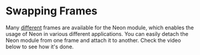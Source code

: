 # Swapping Frames

Many [different](TODO) frames are available for the Neon module, which enables the usage of Neon in various different applications. You can easily detach the Neon module from one frame and attach it to another. Check the video below to see how it's done.

<!-- <video width="100%" controls>
  <source src="./yellow.mp4" type="video/mp4">
</video> -->